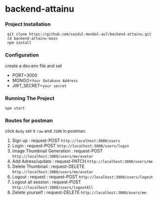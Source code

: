 # backend-attainu

### Project Installation

```shell
 git clone https://github.com/saidul-mondal-au7/backend-attainu.git
 cd backend-attainu-main
 npm install
```

### Configuration
create a dev.env file and set
* PORT=3000
* MONGO=`Your Database Address`
* JWT_SECRET=`your secret`

### Running The Project
```shell
npm start
```

### Routes for postman 

click `Body` set it `raw` and `JSON` in postman.

1. Sign up : request-POST `http://localhost:3000/users`
2. Login : request-POST `http://localhost:3000/users/login`
3. Image Thumbnail Generation : request-POST `http://localhost:3000/users/me/avatar`
4. Add Adress/update : request-PATCH `http://localhost:3000/users/me`
5. Delete Thumbnail : request-DELETE `http://localhost:3000/users/me/avatar`
6. Logout : request : request-POST `http://localhost:3000/users/logout`
7. Logout all session : request-POST `http://localhost:3000/users/logoutAll`
8. Delete yourself : request-DELETE `http://localhost:3000/users/me`
